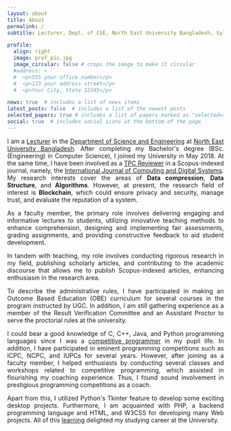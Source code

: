 ```yaml
---
layout: about
title: About
permalink: /
subtitle: Lecturer, Dept. of CSE, North East University Bangladesh, Sylhet, Bangladesh.

profile:
  align: right
  image: prof_pic.jpg
  image_circular: false # crops the image to make it circular
  #address: >
  #  <p>555 your office number</p>
  #  <p>123 your address street</p>
  #  <p>Your City, State 12345</p>

news: true  # includes a list of news items
latest_posts: false  # includes a list of the newest posts
selected_papers: true # includes a list of papers marked as "selected={true}"
social: true  # includes social icons at the bottom of the page
---
```


<p style="text-align: justify">
I am a <a href='https://www.neub.edu.bd/faculty/school-of-natural-sciences/department-of-computer-science-and-engineering/518-pranta-sarker'>Lecturer</a> in the <a href='https://www.neub.edu.bd/academic/school-of-natural-sciences/department-of-computer-science-and-engineering'>Department of Science and Engineering</a> at <a href='https://www.neub.edu.bd/'>North East University Bangladesh</a>. After completing my Bachelor's degree (BSc.(Engineering) in Computer Science), I joined my University in May 2018. At the same time, I have been involved as a <a href='https://edas.info/showSelf.php?c=26939'>TPC Reviewer</a> in a Scopus-indexed journal, namely, the <a href='https://journal.uob.edu.bh/handle/123456789/12?id=about'>International Journal of Computing and Digital Systems</a>. My research interests cover the areas of <b>Data compression</b>, <b>Data Structure</b>, and <b>Algorithms</b>.
However, at present, the research field of interest is <b>Blockchain</b>, which could ensure privacy and security, manage trust, and evaluate the reputation of a system.
</p>

<p style="text-align: justify"> 
As a faculty member, the primary role involves delivering engaging and informative lectures to students, utilizing innovative teaching methods to enhance comprehension, designing and implementing fair assessments, grading assignments, and providing constructive feedback to aid student development.
</p>

<p style="text-align: justify"> 
In tandem with teaching, my role involves conducting rigorous research in my field, publishing scholarly articles, and contributing to the academic discourse that allows me to publish Scopus-indexed articles, enhancing enthusiasm in the research area.
</p>

<p style="text-align: justify"> 
To describe the administrative rules, I have participated in making an Outcome Based Education (OBE) curriculum for several courses in the program instructed by UGC. In addition, I am still gathering experience as a member of the Result Verification Committee and an Assistant Proctor to serve the proctorial rules at the university.
</p>

<p style="text-align: justify">
I could bear a good knowledge of C, C++, Java, and Python programming languages since I was a <a href='https://www.stopstalk.com/user/profile/prantacse14'>competitive programmer</a> in my pupil life. In addition, I have participated in eminent programming competitions such as ICPC, NCPC, and IUPCs for several years. However, after joining as a faculty member, I helped enthusiasts by conducting several classes and workshops related to competitive programming, which assisted in flourishing my coaching experience. Thus, I found sound involvement in prestigious programming competitions as a coach.
</p>

<p style="text-align: justify">
Apart from this, I utilized Python's Tkinter feature to develop some exciting desktop projects. Furthermore, I am acquainted with PHP, a backend programming language and HTML, and W3CSS for developing many Web projects. All of this <a href='https://psarkerbd.github.io/repositories/'>learning</a> delighted my studying career at the University.
</p>

